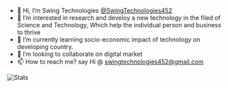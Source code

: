 - 👋 Hi, I’m Swing Technologies [@SwingTechnologies452](https://github.com/SwingTechnologies452/SwingTechnologies452)
- 👀 I’m interested in research and develoy a new technology in the filed of Science and Technology, Which help the individual person and business to thrive
- 🌱 I’m currently learning socio-economic impact of technology on developing country. 
- 💞️ I’m looking to collaborate on digital market
- 📫 How to reach me? say Hi @ swingtechnologies452@gmail.com


![Stats](https://github-readme-stats.vercel.app/api?username=SwingTechnologies452&&show_icons=true&include_all_commits=true&title_color=ffffff&count_private=true&theme=Gradient)
